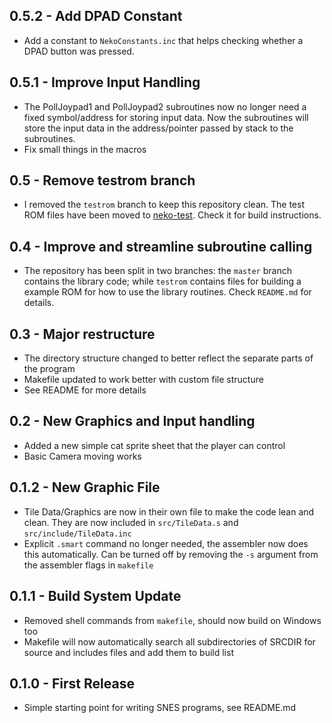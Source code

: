 ## 0.5.2 - Add DPAD Constant
* Add a constant to `NekoConstants.inc` that helps checking whether a DPAD button was pressed.

## 0.5.1 - Improve Input Handling
* The PollJoypad1 and PollJoypad2 subroutines now no longer need a fixed symbol/address for storing input data. Now the subroutines will store the input data in the address/pointer passed by stack to the subroutines.
* Fix small things in the macros

## 0.5 - Remove testrom branch
* I removed the `testrom` branch to keep this repository clean. The test ROM files have been moved to [neko-test](https://github.com/georgjz/neko-test). Check it for build instructions.

## 0.4 - Improve and streamline subroutine calling
* The repository has been split in two branches: the `master` branch contains the library code; while `testrom` contains files for building a example ROM for how to use the library routines. Check `README.md` for details.

## 0.3 - Major restructure
* The directory structure changed to better reflect the separate parts of the
program
* Makefile updated to work better with custom file structure
* See README for more details

## 0.2 - New Graphics and Input handling
* Added a new simple cat sprite sheet that the player can control
* Basic Camera moving works

## 0.1.2 - New Graphic File
* Tile Data/Graphics are now in their own file to make the code lean and
clean. They are now included in `src/TileData.s` and `src/include/TileData.inc`
* Explicit `.smart` command no longer needed, the assembler now does this
automatically. Can be turned off by removing the `-s` argument from the
assembler flags in `makefile`

## 0.1.1 - Build System Update
* Removed shell commands from `makefile`, should now build on Windows too
* Makefile will now automatically search all subdirectories of SRCDIR for
source and includes files and add them to build list

## 0.1.0 - First Release
* Simple starting point for writing SNES programs, see README.md
